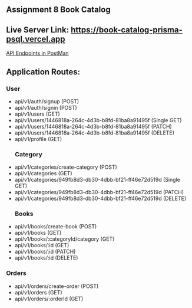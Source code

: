 ## Assignment 8 Book Catalog

## Live Server Link: https://book-catalog-prisma-psql.vercel.app

[API Endpoints in PostMan](https://www.postman.com/interstellar-sunset-813958/workspace/share-with-other/collection/27406965-2de8ace4-c551-4c6f-81ff-ce5e7741b631?action=share&creator=27406965)

## Application Routes:

### User

- api/v1/auth/signup (POST)
- api/v1/auth/signin (POST)
- api/v1/users (GET)
- api/v1/users/1446818a-264c-4d3b-b8fd-81ba8a91495f (Single GET)
- api/v1/users/1446818a-264c-4d3b-b8fd-81ba8a91495f (PATCH)
- api/v1/users/1446818a-264c-4d3b-b8fd-81ba8a91495f (DELETE)
- api/v1/profile (GET)
  ### Category
- api/v1/categories/create-category (POST)
- api/v1/categories (GET)
- api/v1/categories/949fb8d3-db30-4dbb-bf21-ff46e72d519d (Single GET)
- api/v1/categories/949fb8d3-db30-4dbb-bf21-ff46e72d519d (PATCH)
- api/v1/categories/949fb8d3-db30-4dbb-bf21-ff46e72d519d (DELETE)
  ### Books
- api/v1/books/create-book (POST)
- api/v1/books (GET)
- api/v1/books/:categoryId/category (GET)
- api/v1/books/:id (GET)
- api/v1/books/:id (PATCH)
- api/v1/books/:id (DELETE)

### Orders

- api/v1/orders/create-order (POST)
- api/v1/orders (GET)
- api/v1/orders/:orderId (GET)
